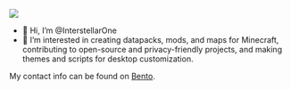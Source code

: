 [<img src=https://api.bento.me/v1/og/interstellar1>](https://bento.me/interstellar1)
- 👋 Hi, I’m @InterstellarOne
- 👀 I’m interested in creating datapacks, mods, and maps for Minecraft, contributing to open-source and privacy-friendly projects, and making themes and scripts for desktop customization.

<!---
InterstellarOne/InterstellarOne is a ✨ special ✨ repository because its `README.md` (this file) appears on your GitHub profile.
You can click the Preview link to take a look at your changes.
--->
My contact info can be found on [Bento](https://bento.me/interstellar1).
